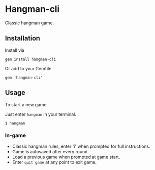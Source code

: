 # Hangman-cli

Classic hangman game.

## Installation

Install via

`gem install hangman-cli`

Or add to your Gemfile

`gem 'hangman-cli'`

## Usage

To start a new game

Just enter `hangman` in your terminal.

`$ hangman`

### In-game

- Classic hangman rules, enter 'i' when prompted for full instructions.
- Game is autosaved after every round.
- Load a previous game when prompted at game start.
- Enter `quit game` at any point to exit game.
